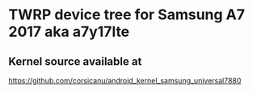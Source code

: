 # TWRP device tree for Samsung A7 2017 aka a7y17lte

## Kernel source available at 
https://github.com/corsicanu/android_kernel_samsung_universal7880
